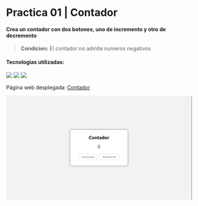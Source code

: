 # Practica 01 | Contador

#### Crea un contador con dos botones, uno de incremento y otro de decremento

> __Condicion:__ El contador no admite numeros negativos

#### Tecnologias utilizadas:

<img src="https://img.shields.io/badge/HTML5-ff895e?style=for-the-badge&logo=html5&logoColor=black"> <img src="https://img.shields.io/badge/CSS-78a1ff?&style=for-the-badge&logo=css3&logoColor=black"> <img src="https://img.shields.io/badge/JavaScript-ffec79?style=for-the-badge&logo=javascript&logoColor=black">

Página web desplegada: [Contador][contador]

[contador]: https://iamdanihdz.github.io/DEVF-JS-Contador/

![Alt text](gif.gif)
